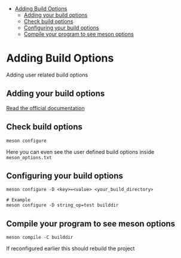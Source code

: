 - [Adding Build Options](#adding-build-options)
  - [Adding your build options](#adding-your-build-options)
  - [Check build options](#check-build-options)
  - [Configuring your build options](#configuring-your-build-options)
  - [Compile your program to see meson options](#compile-your-program-to-see-meson-options)

# Adding Build Options

Adding user related build options

## Adding your build options

[Read the official documentation](https://mesonbuild.com/Build-options.html)

## Check build options

```
meson configure
```

Here you can even see the user defined build options inside `meson_options.txt`

## Configuring your build options

```
meson configure -D <key>=<value> <your_build_directory>

# Example
meson configure -D string_op=test builddir
```

## Compile your program to see meson options

```
meson compile -C builddir
```

If reconfigured earlier this should rebuild the project
